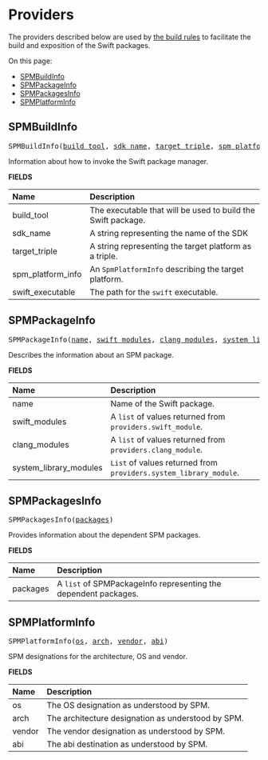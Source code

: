 <!-- Generated with Stardoc, Do Not Edit! -->
# Providers

The providers described below are used by [the build rules](doc/build_rules.md) to
facilitate the build and exposition of the Swift packages.

On this page:

  * [SPMBuildInfo](#SPMBuildInfo)
  * [SPMPackageInfo](#SPMPackageInfo)
  * [SPMPackagesInfo](#SPMPackagesInfo)
  * [SPMPlatformInfo](#SPMPlatformInfo)

<a id="#SPMBuildInfo"></a>

## SPMBuildInfo

<pre>
SPMBuildInfo(<a href="#SPMBuildInfo-build_tool">build_tool</a>, <a href="#SPMBuildInfo-sdk_name">sdk_name</a>, <a href="#SPMBuildInfo-target_triple">target_triple</a>, <a href="#SPMBuildInfo-spm_platform_info">spm_platform_info</a>, <a href="#SPMBuildInfo-swift_executable">swift_executable</a>)
</pre>

Information about how to invoke the Swift package manager.

**FIELDS**


| Name  | Description |
| :------------- | :------------- |
| <a id="SPMBuildInfo-build_tool"></a>build_tool |  The executable that will be used to build the Swift package.    |
| <a id="SPMBuildInfo-sdk_name"></a>sdk_name |  A string representing the name of the SDK    |
| <a id="SPMBuildInfo-target_triple"></a>target_triple |  A string representing the target platform as a triple.    |
| <a id="SPMBuildInfo-spm_platform_info"></a>spm_platform_info |  An <code>SpmPlatformInfo</code> describing the target platform.    |
| <a id="SPMBuildInfo-swift_executable"></a>swift_executable |  The path for the <code>swift</code> executable.    |


<a id="#SPMPackageInfo"></a>

## SPMPackageInfo

<pre>
SPMPackageInfo(<a href="#SPMPackageInfo-name">name</a>, <a href="#SPMPackageInfo-swift_modules">swift_modules</a>, <a href="#SPMPackageInfo-clang_modules">clang_modules</a>, <a href="#SPMPackageInfo-system_library_modules">system_library_modules</a>)
</pre>

Describes the information about an SPM package.

**FIELDS**


| Name  | Description |
| :------------- | :------------- |
| <a id="SPMPackageInfo-name"></a>name |  Name of the Swift package.    |
| <a id="SPMPackageInfo-swift_modules"></a>swift_modules |  A <code>list</code> of values returned from <code>providers.swift_module</code>.    |
| <a id="SPMPackageInfo-clang_modules"></a>clang_modules |  A <code>list</code> of values returned from <code>providers.clang_module</code>.    |
| <a id="SPMPackageInfo-system_library_modules"></a>system_library_modules |  <code>List</code> of values returned from <code>providers.system_library_module</code>.    |


<a id="#SPMPackagesInfo"></a>

## SPMPackagesInfo

<pre>
SPMPackagesInfo(<a href="#SPMPackagesInfo-packages">packages</a>)
</pre>

Provides information about the dependent SPM packages.

**FIELDS**


| Name  | Description |
| :------------- | :------------- |
| <a id="SPMPackagesInfo-packages"></a>packages |  A <code>list</code> of SPMPackageInfo representing the dependent packages.    |


<a id="#SPMPlatformInfo"></a>

## SPMPlatformInfo

<pre>
SPMPlatformInfo(<a href="#SPMPlatformInfo-os">os</a>, <a href="#SPMPlatformInfo-arch">arch</a>, <a href="#SPMPlatformInfo-vendor">vendor</a>, <a href="#SPMPlatformInfo-abi">abi</a>)
</pre>

SPM designations for the architecture, OS and vendor.

**FIELDS**


| Name  | Description |
| :------------- | :------------- |
| <a id="SPMPlatformInfo-os"></a>os |  The OS designation as understood by SPM.    |
| <a id="SPMPlatformInfo-arch"></a>arch |  The architecture designation as understood by SPM.    |
| <a id="SPMPlatformInfo-vendor"></a>vendor |  The vendor designation as understood by SPM.    |
| <a id="SPMPlatformInfo-abi"></a>abi |  The abi destination as understood by SPM.    |


